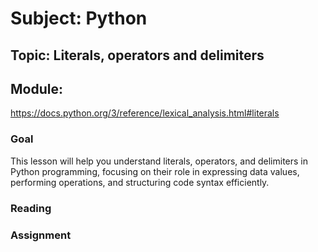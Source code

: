 # Subject: Python
## Topic: Literals, operators and delimiters
## Module: 
<https://docs.python.org/3/reference/lexical_analysis.html#literals>



### Goal
This lesson will help you understand literals, operators, and delimiters in Python programming, focusing on their role in expressing data values, performing operations, and structuring code syntax efficiently.

### Reading 

### Assignment

